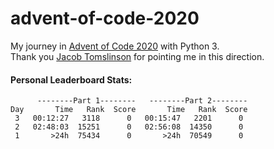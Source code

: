 # advent-of-code-2020
 My journey in [Advent of Code 2020](https://adventofcode.com/2020) with Python 3.  
 Thank you [Jacob Tomslinson](https://github.com/jacobtomlinson/advent-of-gpu-code-2020) for pointing me in this direction.  
  
 #### Personal Leaderboard Stats:  
 ```
       --------Part 1--------   --------Part 2--------
Day       Time   Rank  Score       Time   Rank  Score
  3   00:12:27   3118      0   00:15:47   2201      0
  2   02:48:03  15251      0   02:56:08  14350      0
  1       >24h  75434      0       >24h  70549      0
```
